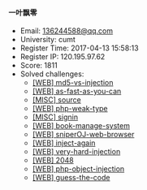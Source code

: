 #### 一叶飘零  

* Email: 136244588@qq.com  
* University: cumt  
* Register Time: 2017-04-13 15:58:13  
* Register IP: 120.195.97.62  
* Score: 1811  
* Solved challenges: 
  * [[WEB] md5-vs-injection](https://github.com/SniperOJ/Challenges/blob/master/web/md5-vs-injection.json)  
  * [[WEB] as-fast-as-you-can](https://github.com/SniperOJ/Challenges/blob/master/web/as-fast-as-you-can.json)  
  * [[MISC] source](https://github.com/SniperOJ/Challenges/blob/master/misc/source.json)  
  * [[WEB] php-weak-type](https://github.com/SniperOJ/Challenges/blob/master/web/php-weak-type.json)  
  * [[MISC] signin](https://github.com/SniperOJ/Challenges/blob/master/misc/signin.json)  
  * [[WEB] book-manage-system](https://github.com/SniperOJ/Challenges/blob/master/web/book-manage-system.json)  
  * [[WEB] sniperOJ-web-browser](https://github.com/SniperOJ/Challenges/blob/master/web/sniperOJ-web-browser.json)  
  * [[WEB] inject-again](https://github.com/SniperOJ/Challenges/blob/master/web/inject-again.json)  
  * [[WEB] very-hard-injection](https://github.com/SniperOJ/Challenges/blob/master/web/very-hard-injection.json)  
  * [[WEB] 2048](https://github.com/SniperOJ/Challenges/blob/master/web/2048.json)  
  * [[WEB] php-object-injection](https://github.com/SniperOJ/Challenges/blob/master/web/php-object-injection.json)  
  * [[WEB] guess-the-code](https://github.com/SniperOJ/Challenges/blob/master/web/guess-the-code.json)  

